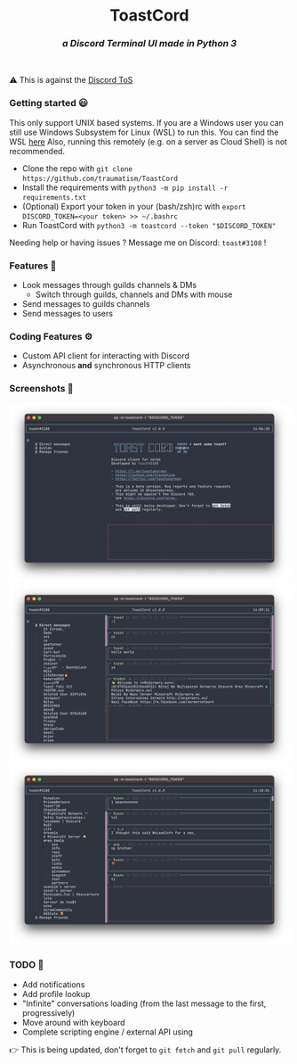 <h1 align="center">ToastCord</h1>
<i><h3 align="center">a Discord Terminal UI made in Python 3</h3></i>
<br>


⚠️ This is against the [Discord ToS](https://discord.com/terms)

### Getting started 😃

This only support UNIX based systems. If you are a Windows user you can still use Windows Subsystem for Linux (WSL) to run this. You can find the WSL [here](https://wsl.microsoft.com/)
Also, running this remotely (e.g. on a server as Cloud Shell) is not recommended.

- Clone the repo with `git clone https://github.com/traumatism/ToastCord`
- Install the requirements with `python3 -m pip install -r requirements.txt`
- (Optional) Export your token in your (bash/zsh)rc with `export DISCORD_TOKEN=<your token> >> ~/.bashrc`
- Run ToastCord with `python3 -m toastcord --token "$DISCORD_TOKEN"`

Needing help or having issues ? Message me on Discord: `toast#3108` !

### Features 📝

- Look messages through guilds channels & DMs
    - Switch through guilds, channels and DMs with mouse
- Send messages to guilds channels
- Send messages to users

### Coding Features ⚙️

- Custom API client for interacting with Discord
- Asynchronous __and__ synchronous HTTP clients

### Screenshots 👀

![](./1.png) ![](./2.png) ![](./3.png)

### TODO 🧩

- Add notifications
- Add profile lookup
- "Infinite" conversations loading (from the last message to the first, progressively)
- Move around with keyboard
- Complete scripting engine / external API using

👉 This is being updated, don't forget to `git fetch` and `git pull` regularly.